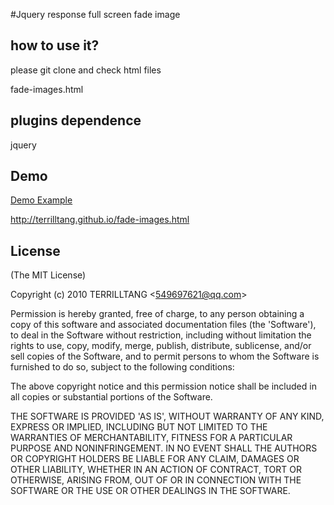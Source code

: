 #Jquery response full screen fade image

## how to use it?

please git clone and check html files

fade-images.html 


## plugins dependence

jquery

## Demo

[Demo Example](http://terrilltang.github.io/fade-images.html "Jquery response full screen fade image")


http://terrilltang.github.io/fade-images.html

## License

(The MIT License)

Copyright (c) 2010 TERRILLTANG &lt;549697621@qq.com&gt;

Permission is hereby granted, free of charge, to any person obtaining
a copy of this software and associated documentation files (the
'Software'), to deal in the Software without restriction, including
without limitation the rights to use, copy, modify, merge, publish,
distribute, sublicense, and/or sell copies of the Software, and to
permit persons to whom the Software is furnished to do so, subject to
the following conditions:

The above copyright notice and this permission notice shall be
included in all copies or substantial portions of the Software.

THE SOFTWARE IS PROVIDED 'AS IS', WITHOUT WARRANTY OF ANY KIND,
EXPRESS OR IMPLIED, INCLUDING BUT NOT LIMITED TO THE WARRANTIES OF
MERCHANTABILITY, FITNESS FOR A PARTICULAR PURPOSE AND NONINFRINGEMENT.
IN NO EVENT SHALL THE AUTHORS OR COPYRIGHT HOLDERS BE LIABLE FOR ANY
CLAIM, DAMAGES OR OTHER LIABILITY, WHETHER IN AN ACTION OF CONTRACT,
TORT OR OTHERWISE, ARISING FROM, OUT OF OR IN CONNECTION WITH THE
SOFTWARE OR THE USE OR OTHER DEALINGS IN THE SOFTWARE.